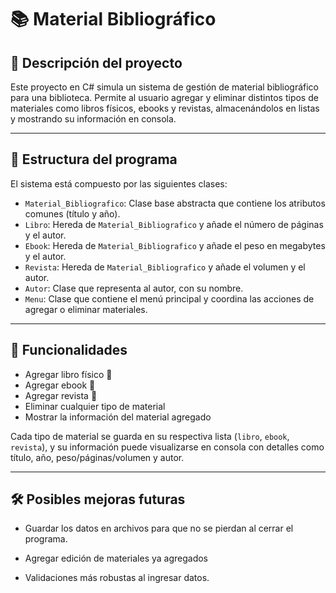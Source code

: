 # 📚 Material Bibliográfico

## 🧠 Descripción del proyecto

Este proyecto en C# simula un sistema de gestión de material bibliográfico para una biblioteca. Permite al usuario agregar y eliminar distintos tipos de materiales como libros físicos, ebooks y revistas, almacenándolos en listas y mostrando su información en consola.

---

## 🧩 Estructura del programa

El sistema está compuesto por las siguientes clases:

- `Material_Bibliografico`: Clase base abstracta que contiene los atributos comunes (título y año).
- `Libro`: Hereda de `Material_Bibliografico` y añade el número de páginas y el autor.
- `Ebook`: Hereda de `Material_Bibliografico` y añade el peso en megabytes y el autor.
- `Revista`: Hereda de `Material_Bibliografico` y añade el volumen y el autor.
- `Autor`: Clase que representa al autor, con su nombre.
- `Menu`: Clase que contiene el menú principal y coordina las acciones de agregar o eliminar materiales.

---

## 🔧 Funcionalidades

- Agregar libro físico 📘  
- Agregar ebook 💾  
- Agregar revista 📰  
- Eliminar cualquier tipo de material  
- Mostrar la información del material agregado  

Cada tipo de material se guarda en su respectiva lista (`libro`, `ebook`, `revista`), y su información puede visualizarse en consola con detalles como título, año, peso/páginas/volumen y autor.

---
## 🛠️ Posibles mejoras futuras
- Guardar los datos en archivos para que no se pierdan al cerrar el programa.

- Agregar edición de materiales ya agregados

- Validaciones más robustas al ingresar datos.
